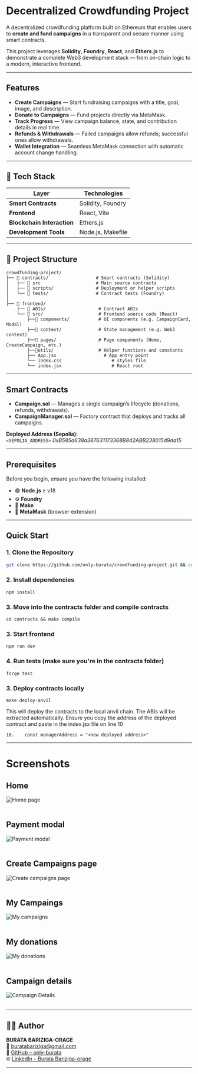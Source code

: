 # Decentralized Crowdfunding Project

A decentralized crowdfunding platform built on Ethereum that enables users to **create and fund campaigns** in a transparent and secure manner using smart contracts.

This project leverages **Solidity**, **Foundry**, **React**, and **Ethers.js** to demonstrate a complete Web3 development stack — from on-chain logic to a modern, interactive frontend.

---

## Features

-  **Create Campaigns** — Start fundraising campaigns with a title, goal, image, and description.  
-  **Donate to Campaigns** — Fund projects directly via MetaMask.  
-  **Track Progress** — View campaign balance, state, and contribution details in real time.  
-  **Refunds & Withdrawals** — Failed campaigns allow refunds; successful ones allow withdrawals.  
-  **Wallet Integration** — Seamless MetaMask connection with automatic account change handling.  

---

## 🧠 Tech Stack

| Layer | Technologies |
|-------|---------------|
| **Smart Contracts** | Solidity, Foundry |
| **Frontend** | React, Vite |
| **Blockchain Interaction** | Ethers.js |
| **Development Tools** | Node.js, Makefile |

---

## 🧩 Project Structure
```
crowdfunding-project/
├── 📁 contracts/                  # Smart contracts (Solidity)
│   ├── 📁 src                     # Main source contracts
│   ├── 📁 scripts/                # Deployment or helper scripts
│   └── 📁 tests/                  # Contract tests (Foundry)
│
├── 📁 frontend/  
    ├── 📁 ABIs/                    # Contract ABIs
    └── 📁 src/                     # Frontend source code (React)
        ├──📁 components/           # UI components (e.g. CampaignCard, Modal)
        ├──📁 context/              # State management (e.g. Web3 context)
        ├──📁 pages/                # Page components (Home, CreateCampaign, etc.)
        ├──📁utils/                 # Helper functions and constants
        ├── App.jsx                  # App entry point
        └── index.css                   # styles file
        └── index.jsx                   # React root
````

---

## Smart Contracts

- **Campaign.sol** — Manages a single campaign’s lifecycle (donations, refunds, withdrawals).  
- **CampaignManager.sol** — Factory contract that deploys and tracks all campaigns.  

**Deployed Address (Sepolia):**  
`<SEPOLIA_ADDRESS>` *0xB585a638a387631173368B842ABB238015d9da15*

---

## Prerequisites

Before you begin, ensure you have the following installed:

- 🟢 **Node.js** ≥ v18  
- ⚙️ **Foundry**  
- 🧰 **Make**  
- 🦊 **MetaMask** (browser extension)  

---

##  Quick Start

### 1. Clone the Repository
```bash
git clone https://github.com/only-burata/crowdfunding-project.git && cd crowdfunding-project
```

### 2. Install dependencies
```
npm install
```
### 3. Move into the contracts folder and compile contracts

```
cd contracts && make compile
```
### 3. Start frontend

```
npm run dev
```
### 4. Run tests (make sure you're in the contracts folder)

```
forge test
```
### 3. Deploy contracts locally

```
make deploy-anvil
```
This will deploy the contracts to the local anvil chain. The ABIs will be extracted automatically. Ensure you copy the address of the deployed contract and paste in
the index.jsx file on line 10
```
10.    const managerAddress = "<new deployed address>"
```
---

# Screenshots 
## Home<br>
![Home page](frontend/public/HomePage.png)<br><br>

## Payment modal<br>
![Payment modal](frontend/public/PaymentModal.png)<br><br>

## Create Campaigns page<br>
![Create campaigns page](frontend/public/CreateCampaign.png)<br><br>

## My Campaings<br>
![My campaigns](frontend/public/MyCampaigns.png)<br><br>

## My donations<br>
![My donations](frontend/public/MyDonations.png)<br><br>

## Campaign details<br>
![Campaign Details](frontend/public/CampaignDetails.png)<br><br>

---

## 👨‍💻 Author

**BURATA BARIZIGA-ORAGE**  
📧 [buratabariziga@gmail.com](mailto:burata.bariziga@gmail.com)  
💼 [GitHub – only-burata](https://github.com/only-burata)  
🌐 [LinkedIn – Burata Bariziga-orage](https://www.linkedin.com/in/burata-bariziga-orage-4562aa338/)

---


